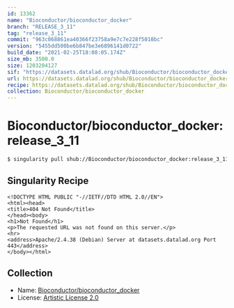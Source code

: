 ```yaml
---
id: 13362
name: "Bioconductor/bioconductor_docker"
branch: "RELEASE_3_11"
tag: "release_3_11"
commit: "963c068861ea40366f23758a9e7c7e228f5010bc"
version: "5455dd500be6b847be3e6896141d0722"
build_date: "2021-02-25T18:08:05.174Z"
size_mb: 3500.0
size: 1203204127
sif: "https://datasets.datalad.org/shub/Bioconductor/bioconductor_docker/release_3_11/2021-02-25-963c0688-5455dd50/5455dd500be6b847be3e6896141d0722.sif"
url: https://datasets.datalad.org/shub/Bioconductor/bioconductor_docker/release_3_11/2021-02-25-963c0688-5455dd50/
recipe: https://datasets.datalad.org/shub/Bioconductor/bioconductor_docker/release_3_11/2021-02-25-963c0688-5455dd50/Singularity
collection: Bioconductor/bioconductor_docker
---
```


# Bioconductor/bioconductor_docker:release_3_11

```bash
$ singularity pull shub://Bioconductor/bioconductor_docker:release_3_11
```

## Singularity Recipe

```singularity
<!DOCTYPE HTML PUBLIC "-//IETF//DTD HTML 2.0//EN">
<html><head>
<title>404 Not Found</title>
</head><body>
<h1>Not Found</h1>
<p>The requested URL was not found on this server.</p>
<hr>
<address>Apache/2.4.38 (Debian) Server at datasets.datalad.org Port 443</address>
</body></html>
```

## Collection

 - Name: [Bioconductor/bioconductor_docker](https://github.com/Bioconductor/bioconductor_docker)
 - License: [Artistic License 2.0](https://api.github.com/licenses/artistic-2.0)

